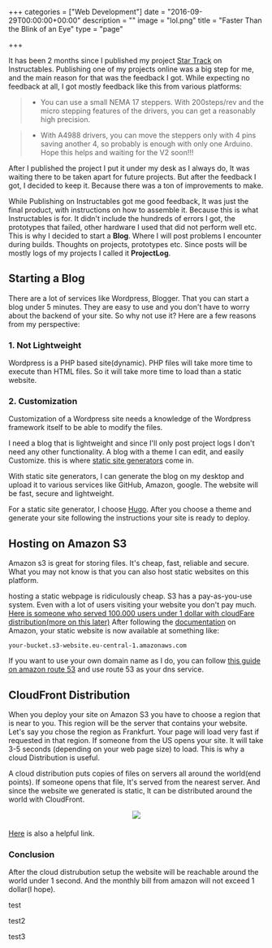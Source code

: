 +++
categories = ["Web Development"]
date = "2016-09-29T00:00:00+00:00"
description = ""
image = "lol.png"
title = "Faster Than the Blink of an Eye"
type = "page"

+++


It has been 2 months since I published my project [Star Track](http://www.instructables.com/id/Star-Track-Arduino-Powered-Star-Pointer-and-Tracke/) on Instructables. Publishing one of my projects online was a big step for me, and the main reason for that was the feedback I got. While expecting no feedback at all, I got mostly feedback like this from various platforms:

<blockquote>
<ul>
<li>You can use a small NEMA 17 steppers. With 200steps/rev and the micro stepping features of the drivers, you can get a reasonably high precision.</li>
</ul>
</blockquote> 

<blockquote>
<ul>
<li>With A4988 drivers, you can move the steppers only with 4 pins saving another 4, so probably is enough with only one Arduino. Hope this helps and waiting for the V2 soon!!!</li>
</ul>
</blockquote>

After I published the project I put it under my desk as I always do, It was waiting there to be taken apart for future projects. But after the feedback I got, I decided to keep it. Because there was a ton of improvements to make.

While Publishing on Instructables got me good feedback, It was just the final product, with instructions on how to assemble it. Because this is what Instructables is for. It didn't include the hundreds of errors I got, the prototypes that failed, other hardware I used that did not perform well etc. This is why I decided to start a **Blog**. Where I will post problems I encounter during builds. Thoughts on projects, prototypes etc. Since posts will be mostly logs of my projects I called it **ProjectLog**.

## Starting a Blog

There are a lot of services like Wordpress, Blogger. That you can start a blog under 5 minutes. They are easy to use and you don't have to worry about the backend of your site. So why not use it? Here are a few reasons from my perspective:

### 1. Not Lightweight

Wordpress is a PHP based site(dynamic). PHP files will take more time to execute than HTML files. So it will take more time to load than a static website.

### 2. Customization

Customization of a Wordpress site needs a knowledge of the Wordpress framework itself to be able to modify the files.

I need a blog that is lightweight and since I'll only post project logs I don't need any other functionality. A blog with a theme I can edit, and easily Customize. this is where [static site generators](https://davidwalsh.name/introduction-static-site-generators) come in.

With static site generators, I can generate the blog on my desktop and upload it to various services like GitHub, Amazon, google. The website will be fast, secure and lightweight.

For a static site generator, I choose [Hugo](https://gohugo.io/). After you choose a theme and generate your site following the instructions your site is ready to deploy.

## Hosting on Amazon S3

Amazon s3 is great for storing files. It's cheap, fast, reliable and secure. What you may not know is that you can also host static websites on this platform.

hosting a static webpage is ridiculously cheap. S3 has a pay-as-you-use system. Even with a lot of users visiting your website you don't pay much. [Here is someone who served 100.000 users under 1 dollar with cloudFare distribution(more on this later)](http://blogging.alastair.is/how-i-served-100k-users-without-crashing-and-only-spent-0-32/) After following the [documentation](https://docs.aws.amazon.com/AmazonS3/latest/dev/WebsiteHosting.html) on Amazon, your static website is now available at something like:

```
your-bucket.s3-website.eu-central-1.amazonaws.com

```

If you want to use your own domain name as I do, you can follow [this guide on amazon route 53](http://docs.aws.amazon.com/gettingstarted/latest/swh/getting-started-configure-route53.html) and use route 53 as your dns service.

## CloudFront Distribution

When you deploy your site on Amazon S3 you have to choose a region that is near to you. This region will be the server that contains your website. Let's say you chose the region as Frankfurt. Your page will load very fast if requested in that region. If someone from the US opens your site. It will take 3-5 seconds (depending on your web page size) to load. This is why a cloud Distribution is useful.

A cloud distribution puts copies of files on servers all around the world(end points). If someone opens that file, It's served from the nearest server. And since the website we generated is static, It can be distributed around the world with CloudFront.

<div style="text-align:center; margin-bottom:20px;"><img src="https://docs.aws.amazon.com/gettingstarted/latest/swh/images/AWS_StaticWebsiteHosting_Architecture_4b.png"></div>

[Here](http://vvv.tobiassjosten.net/development/jekyll-blog-on-amazon-s3-and-cloudfront/) is also a helpful link.

### Conclusion

After the cloud distrubution setup the website will be reachable around the world under 1 second. And the monthly bill from amazon will not exceed 1 dollar(I hope).

test

test2

test3